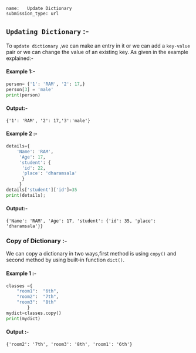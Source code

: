 ```ngMeta
name:   Update Dictionary
submission_type: url
```

## `Updating Dictionary` :-

To `update dictionary` ,we can make an entry in it or we can add a `key-value` pair or we can change the value of an existing key. As given in the example explained:-

#### Example 1:-

```python
person= {'1': 'RAM', '2': 17,}
person[3] = 'male'
print(person)
 ```

#### Output:-
`{'1': 'RAM', '2': 17,'3':'male'}`

#### Example 2 :-

```python
details={
    'Name': 'RAM',
     'Age': 17, 
     'student': {
      'id': 22,
      'place': 'dharamsala'
      }
     } 
details['student']['id']=35
print(details); 
 ```
   	 
#### Output:-

`{'Name': 'RAM', 'Age': 17, 'student': {'id': 35, 'place': 'dharamsala'}}`




### Copy of Dictionary :- 


We can copy a dictionary in two ways,first method is using `copy()` and second method by using built-in function `dict()`.


#### Example 1 :-

```python
classes ={
	"room1":  "6th",
	"room2":  "7th",
	"room3":  "8th"
		}
mydict=classes.copy()
print(mydict)
 ```

#### Output :-

`{'room2': '7th', 'room3': '8th', 'room1': '6th'}`


